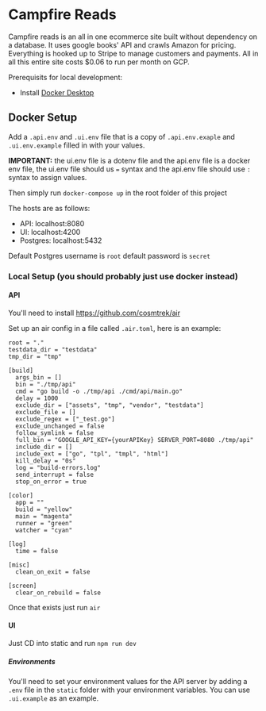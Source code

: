 # Campfire Reads

Campfire reads is an all in one ecommerce site built without dependency on a database.  It uses google books' API and crawls Amazon for pricing.  Everything is hooked up to Stripe to manage customers and payments.  All in all this entire site costs $0.06 to run per month on GCP.

Prerequisits for local development:
* Install [Docker Desktop](https://www.docker.com/products/docker-desktop/)

## Docker Setup
Add a `.api.env` and `.ui.env` file that is a copy of `.api.env.exaple` and `.ui.env.example` filled in with your values.

**IMPORTANT:** the ui.env file is a dotenv file and the api.env file is a docker env file, the ui.env file should us `=` syntax and the api.env file should use `:` syntax to assign values. 

Then simply run `docker-compose up` in the root folder of this project

The hosts are as follows:
* API: localhost:8080
* UI: localhost:4200
* Postgres: localhost:5432

Default Postgres username is `root` default password is `secret`

### Local Setup (you should probably just use docker instead)
#### API
You'll need to install https://github.com/cosmtrek/air

Set up an air config in a file called `.air.toml`, here is an example:

```
root = "."
testdata_dir = "testdata"
tmp_dir = "tmp"

[build]
  args_bin = []
  bin = "./tmp/api"
  cmd = "go build -o ./tmp/api ./cmd/api/main.go"
  delay = 1000
  exclude_dir = ["assets", "tmp", "vendor", "testdata"]
  exclude_file = []
  exclude_regex = ["_test.go"]
  exclude_unchanged = false
  follow_symlink = false
  full_bin = "GOOGLE_API_KEY={yourAPIKey} SERVER_PORT=8080 ./tmp/api"
  include_dir = []
  include_ext = ["go", "tpl", "tmpl", "html"]
  kill_delay = "0s"
  log = "build-errors.log"
  send_interrupt = false
  stop_on_error = true

[color]
  app = ""
  build = "yellow"
  main = "magenta"
  runner = "green"
  watcher = "cyan"

[log]
  time = false

[misc]
  clean_on_exit = false

[screen]
  clear_on_rebuild = false
```

Once that exists just run `air`


#### UI
Just CD into static and run `npm run dev`

##### Environments

You'll need to set your environment values for the API server by adding a `.env` file in the `static` folder with your environment variables.  You can use `.ui.example` as an example. 
